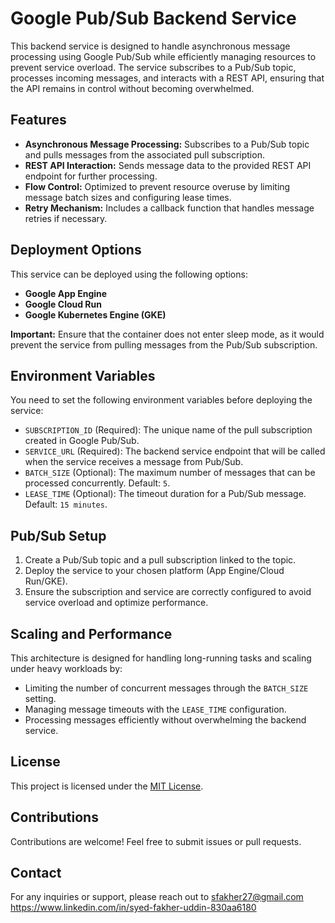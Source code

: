 # Google Pub/Sub Backend Service

This backend service is designed to handle asynchronous message processing using Google Pub/Sub while efficiently managing resources to prevent service overload. The service subscribes to a Pub/Sub topic, processes incoming messages, and interacts with a REST API, ensuring that the API remains in control without becoming overwhelmed.

## Features

- **Asynchronous Message Processing:** Subscribes to a Pub/Sub topic and pulls messages from the associated pull subscription.
- **REST API Interaction:** Sends message data to the provided REST API endpoint for further processing.
- **Flow Control:** Optimized to prevent resource overuse by limiting message batch sizes and configuring lease times.
- **Retry Mechanism:** Includes a callback function that handles message retries if necessary.

## Deployment Options

This service can be deployed using the following options:
- **Google App Engine**
- **Google Cloud Run**
- **Google Kubernetes Engine (GKE)**

**Important:** Ensure that the container does not enter sleep mode, as it would prevent the service from pulling messages from the Pub/Sub subscription.

## Environment Variables

You need to set the following environment variables before deploying the service:

- `SUBSCRIPTION_ID` (Required): The unique name of the pull subscription created in Google Pub/Sub.
- `SERVICE_URL` (Required): The backend service endpoint that will be called when the service receives a message from Pub/Sub.
- `BATCH_SIZE` (Optional): The maximum number of messages that can be processed concurrently. Default: `5`.
- `LEASE_TIME` (Optional): The timeout duration for a Pub/Sub message. Default: `15 minutes`.

## Pub/Sub Setup

1. Create a Pub/Sub topic and a pull subscription linked to the topic.
2. Deploy the service to your chosen platform (App Engine/Cloud Run/GKE).
3. Ensure the subscription and service are correctly configured to avoid service overload and optimize performance.

## Scaling and Performance

This architecture is designed for handling long-running tasks and scaling under heavy workloads by:
- Limiting the number of concurrent messages through the `BATCH_SIZE` setting.
- Managing message timeouts with the `LEASE_TIME` configuration.
- Processing messages efficiently without overwhelming the backend service.

## License

This project is licensed under the [MIT License](LICENSE).

## Contributions

Contributions are welcome! Feel free to submit issues or pull requests.

## Contact

For any inquiries or support, please reach out to sfakher27@gmail.com
https://www.linkedin.com/in/syed-fakher-uddin-830aa6180
